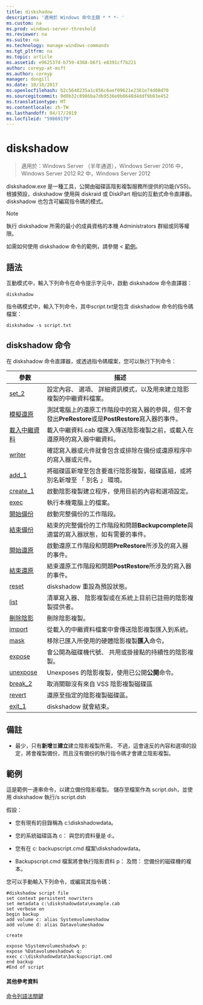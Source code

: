 ```yaml
---
title: diskshadow
description: '適用於 Windows 命令主題 * * *- '
ms.custom: na
ms.prod: windows-server-threshold
ms.reviewer: na
ms.suite: na
ms.technology: manage-windows-commands
ms.tgt_pltfrm: na
ms.topic: article
ms.assetid: e962537d-b759-4368-b6f1-e8391cf7b221
author: coreyp-at-msft
ms.author: coreyp
manager: dongill
ms.date: 10/16/2017
ms.openlocfilehash: b2c5648235a1c856c6aef09621e2381e74d08d70
ms.sourcegitcommit: 0d0b32c8986ba7db9536e0b8648d4ddf9b03e452
ms.translationtype: MT
ms.contentlocale: zh-TW
ms.lasthandoff: 04/17/2019
ms.locfileid: "59869179"
---
```

# <a name="diskshadow"></a>diskshadow

>適用於：Windows Server （半年通道），Windows Server 2016 中，Windows Server 2012 R2 中，Windows Server 2012

diskshadow.exe 是一種工具，公開由磁碟區陰影複製服務所提供的功能\(VSS\)。 根據預設，diskshadow 使用與 diskraid 或 DiskPart 相似的互動式命令直譯器。 diskshadow 也包含可編寫指令碼的模式。  
  
> [!NOTE]  
> 執行 diskshadow 所需的最小的成員資格的本機 Administrators 群組或同等權限。  
  
如需如何使用 diskshadow 命令的範例，請參閱 <<c0> [ 範例](#BKMK_examples)。  
  
## <a name="syntax"></a>語法  
互動模式中，輸入下列命令在命令提示字元中，啟動 diskshadow 命令直譯器：  
  
```  
diskshadow  
```  
  
指令碼模式中，輸入下列命令，其中*script.txt*是包含 diskshadow 命令的指令碼檔案：  
  
```  
diskshadow -s script.txt  
```  
  
## <a name="diskshadow-commands"></a>diskshadow 命令  
在 diskshadow 命令直譯器，或透過指令碼檔案，您可以執行下列命令：  
  
|參數|描述|  
|-------|--------|  
|[set_2](set_2.md)|設定內容、 選項、 詳細資訊模式，以及用來建立陰影複製的中繼資料檔案。|  
|[模擬還原](simulate-restore.md)|測試電腦上的還原工作階段中的寫入器的參與，但不會發出**PreRestore**或是**PostRestore**寫入器的事件。|  
|[載入中繼資料](load-metadata.md)|載入中繼資料.cab 檔匯入傳送陰影複製之前，或載入在還原時的寫入器中繼資料。|  
|[writer](writer.md)|確認寫入器或元件就會包含或排除在備份或還原程序中的寫入器或元件。|  
|[add_1](add_1.md)|將磁碟區新增至包含要進行陰影複製，磁碟區組，或將別名新增至 「 別名 」 環境。|  
|[create_1](create_1.md)|啟動陰影複製建立程序，使用目前的內容和選項設定。|  
|[exec](exec.md)|執行本機電腦上的檔案。|  
|[開始備份](begin-backup.md)|啟動完整備份的工作階段。|  
|[結束備份](end-backup.md)|結束的完整備份的工作階段和問題**Backupcomplete**與適當的寫入器狀態，如有需要的事件。|  
|[開始還原](begin-restore.md)|啟動還原工作階段和問題**PreRestore**所涉及的寫入器的事件。|  
|[結束還原](end-restore.md)|結束還原工作階段和問題**PostRestore**所涉及的寫入器的事件。|  
|[reset](reset.md)|diskshadow 重設為預設狀態。|  
|[list](list.md)|清單寫入器、 陰影複製或在系統上目前已註冊的陰影複製提供者。|  
|[刪除陰影](delete-shadows.md)|刪除陰影複製。|  
|[import](import.md)|從載入的中繼資料檔案中會傳送陰影複製匯入到系統。|  
|[mask](mask.md)|移除已匯入所使用的硬體陰影複製**匯入**命令。|  
|[expose](expose.md)|會公開為磁碟機代號、 共用或掛接點的持續性的陰影複製。|  
|[unexpose](unexpose.md)|Unexposes 的陰影複製，使用已公開**公開**命令。|  
|[break_2](break_2.md)|取消關聯沒有來自 VSS 陰影複製磁碟區|  
|[revert](revert.md)|還原至指定的陰影複製磁碟區。|  
|[exit_1](exit_1.md)|diskshadow 就會結束。|  
  
## <a name="remarks"></a>備註  
  
-   最少，只有**新增**並**建立**建立陰影複製所需。 不過，這會違反的內容和選項的設定，將會複製備份，而且沒有備份的執行指令碼才會建立陰影複製。  
  
## <a name="BKMK_examples"></a>範例  
這是範例一連串命令，以建立備份陰影複製。 儲存至檔案作為 script.dsh，並使用 diskshadow 執行\/s script.dsh  
  
假設：  
  
-   您有現有的目錄稱為 c:\\diskshadowdata。  
  
-   您的系統磁碟區為 c： 與您的資料量是 d:。  
  
-   您有在 c: backupscript.cmd 檔案\\diskshadowdata。  
  
-   Backupscript.cmd 檔案將會執行陰影資料 p： 及問： 您備份的磁碟機的複本。  
  
您可以手動輸入下列命令，或編寫其指令碼：  
  
```  
#diskshadow script file  
set context persistent nowriters  
set metadata c:\diskshadowdata\example.cab  
set verbose on  
begin backup  
add volume c: alias Systemvolumeshadow  
add volume d: alias Datavolumeshadow  
  
create  
  
expose %Systemvolumeshadow% p:  
expose %Datavolumeshadow% q:  
exec c:\diskshadowdata\backupscript.cmd  
end backup  
#End of script  
```  
  
#### <a name="additional-references"></a>其他參考資料  
[命令列語法關鍵](command-line-syntax-key.md)  
  

